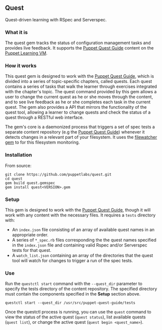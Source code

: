 ## Quest

Quest-driven learning with RSpec and Serverspec.

### What it is

The quest gem tracks the status of configuration management tasks and provides live feedback.
It supports the [Puppet Quest Guide](https://github.com/puppetlabs/puppet-quest-guide) content
on the [Puppet Learning VM](https://puppetlabs.com/download-learning-vm).

### How it works

This quest gem is designed to work with the [Puppet Quest Guide](https://github.com/puppetlabs/puppet-quest-guide),
which is divided into a series of topic-specific chapters, called quests. Each quest contains a series of
tasks that walk the learner through exercises integrated with the chapter's topic. The quest command
provided by this gem allows a user to change the current quest as he or she moves through the content,
and to see live feedback as he or she completes each task in the current quest. The gem also provides
a API that mirrors the functionality of the quest tool, allowing a learner to change quests
and check the status of a quest through a RESTful web interface.

The gem's core is a daemonized process that triggers a set of spec tests a separate
content repository (e.g the [Puppet Quest Guide](https://github.com/puppetlabs/puppet-quest-guide))
whenever it detects changes in a relevant part of your filesystem. It uses the [filewatcher gem](https://github.com/thomasfl/filewatcher)
to for this filesystem monitoring.

### Installation

From source:

    git clone https://github.com/puppetlabs/quest.git
    cd quest
    gem build quest.gemspec
    gem install quest<VERSION>.gem

### Setup

This gem is designed to work with the [Puppet Quest Guide](https://github.com/puppetlabs/puppet-quest-guide),
though it will work with any content with the necessary files. It requires a `tests` directory with:

* An `index.json` file consisting of an array of available quest names in an appropriate order.
* A series of `*_spec.rb` files corresponding the the quest names specified in the `index.json`
  file and containing valid Rspec and/or Serverspec tests for that quest.
* A `watch_list.json` containing an array of the directories that the quest tool will watch
  for changes to trigger a run of the spec tests.

### Use

Run the `questctl start` command with the `--quest_dir` parameter to specify
the tests directory of the content repository. The specified directory must contain
the components specified in the **Setup** section above.

    questctl start --quest_dir /usr/src/puppet-quest-guide/tests

Once the questctl process is running, you can use the `quest` command
to view the status of the active quest (`quest status`), list available quests
(`quest list`), or change the active quest (`quest begin <quest_name>`).
